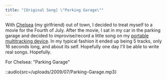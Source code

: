 ```yaml
---
title: "[Original Song] \"Parking Garage\""
---
```


With [Chelsea](http://www.chelseahollow.com) (my girlfriend) out of town, I decided to treat myself to a movie for the Fourth of July. After the movie, I sat in my car in the parking garage and decided to improvise/record a little song on my [portable multitracking device](/blog/in-dixie-land-where-i-was-born/). In my typical fashion it ended up being 5 tracks, only 16 seconds long, and about its self. Hopefully one day I'll be able to write real songs. Hopefully.

For Chelsea: "Parking Garage"

::audio{src=/uploads/2009/07/Parking-Garage.mp3}
